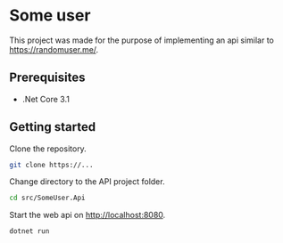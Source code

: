 # Some user

This project was made for the purpose of implementing an api similar to <https://randomuser.me/>.

## Prerequisites

- .Net Core 3.1

## Getting started

Clone the repository.

```bash
git clone https://...
```

Change directory to the API project folder.

```bash
cd src/SomeUser.Api
```

Start the web api on <http://localhost:8080>.

```bash
dotnet run
```
